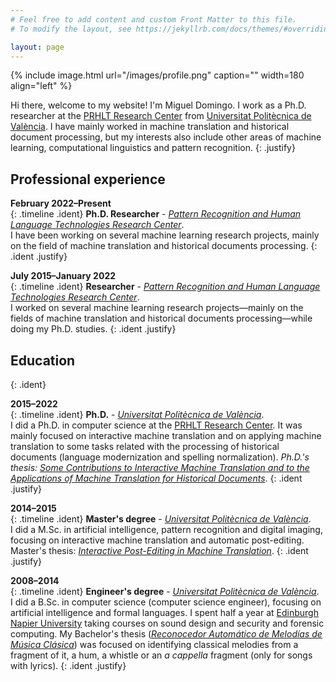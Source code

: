 ```yaml
---
# Feel free to add content and custom Front Matter to this file.
# To modify the layout, see https://jekyllrb.com/docs/themes/#overriding-theme-defaults

layout: page
---
```


{% include image.html url="/images/profile.png" caption="" width=180 align="left" %}

Hi there, welcome to my website! I'm Miguel Domingo. I work as a Ph.D. researcher at the [PRHLT Research Center](https://www.prhlt.upv.es) from [Universitat Politècnica de València](http://www.upv.es/). I have mainly worked in machine translation and historical document processing, but my interests also include other areas of machine learning, computational linguistics and pattern recognition.
{: .justify}

## Professional experience

**February 2022&ndash;Present** <br />
{: .timeline .ident}
**Ph.D. Researcher** - *[Pattern Recognition and Human Language Technologies Research Center](https://www.prhlt.upv.es)*. <br />
I have been working on several machine learning research projects, mainly on the field of machine translation and historical documents processing.
{: .ident .justify}

**July 2015&ndash;January 2022** <br />
{: .timeline .ident}
**Researcher** - *[Pattern Recognition and Human Language Technologies Research Center](https://www.prhlt.upv.es)*. <br />
I worked on several machine learning research projects&mdash;mainly on the fields of machine translation and historical documents processing&mdash;while doing my Ph.D. studies.
{: .ident .justify}

## Education
{: .ident}

**2015&ndash;2022** <br />
{: .timeline .ident}
**Ph.D.** - *[Universitat Politècnica de València](http://www.upv.es/)*. <br />
I did a Ph.D. in computer science at the [PRHLT Research Center](https://www.prhlt.upv.es). It was mainly focused on interactive machine translation and on applying machine translation to some tasks related with the processing of historical documents (language modernization and spelling normalization). *Ph.D.'s thesis: [Some Contributions to Interactive Machine Translation and to the Applications of Machine Translation for Historical Documents](documents/PhDdissertation.pdf)*.
{: .ident .justify}

**2014&ndash;2015** <br />
{: .timeline .ident}
**Master's degree** - *[Universitat Politècnica de València](http://www.upv.es/)*. <br />
I did a M.Sc. in artificial intelligence, pattern recognition and digital imaging, focusing on interactive machine translation and automatic post-editing. Master's thesis: *[Interactive Post-Editing in Machine Translation](https://riunet.upv.es/handle/10251/64251)*.
{: .ident .justify}

**2008&ndash;2014** <br />
{: .timeline .ident}
**Engineer's degree** - *[Universitat Politècnica de València](http://www.upv.es/)*. <br />
I did a B.Sc. in computer science (computer science engineer), focusing on artificial intelligence and formal languages. I spent half a year at [Edinburgh Napier University](https://www.napier.ac.uk/) taking courses on sound design and security and forensic computing. My Bachelor's thesis (*[Reconocedor Automático de Melodías
de Música Clásica](https://riunet.upv.es/handle/10251/45907)*) was focused on identifying classical melodies from a fragment of it, a hum, a whistle or an *a cappella* fragment (only for songs with lyrics).
{: .ident .justify}
